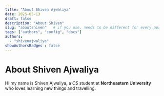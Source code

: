 ```yaml
---
title: "About Shiven Ajwaliya"
date: 2025-05-13
draft: false
description: "About Shiven"
slug: "aboutshiven"   # if you use, needs to be different for every post
tags: ["authors", "config", "docs"]
authors:
  - "shivenajwaliya"
showAuthorsBadges : false
---
```


# About Shiven Ajwaliya

Hi my name is Shiven Ajwaliya, a *CS* student at **Northeastern University** who loves learning new things and travelling. 
